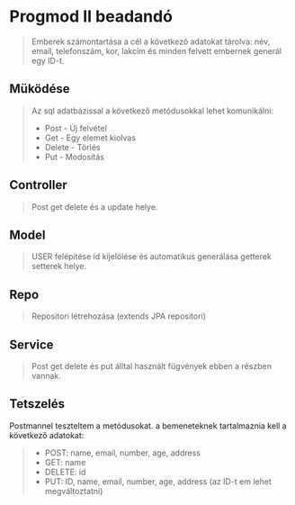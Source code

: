  # Progmod II beadandó

>Emberek számontartása a cél a következő adatokat tárolva: név, email, telefonszám, kor, lakcím és minden felvett embernek generál egy ID-t.

 ## Müködése
>Az sql adatbázissal a következő metódusokkal lehet komunikálni:
> - Post - Új felvétel
> - Get - Egy elemet kiolvas
> - Delete - Törlés
> - Put - Modosítás

 ## Controller
>Post get delete és a update helye.

 ## Model
>USER felépítése id kijelölése és automatikus generálása getterek setterek helye.

 ## Repo
>Repositori létrehozása (extends JPA repositori)

 ## Service
>Post get delete és put álltal használt fügvények ebben a részben vannak.

 ## Tetszelés
Postmannel teszteltem a metódusokat. a bemeneteknek tartalmaznia kell a következő adatokat:
>  - POST: name, email, number, age, address
>  - GET: name
>  - DELETE: id  
>  - PUT: ID, name, email, number, age, address (az ID-t em lehet megváltoztatni)
  
